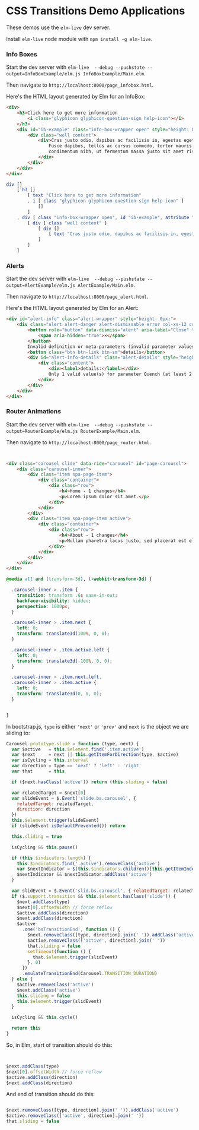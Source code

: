 # CSS Transitions Demo Applications

These demos use the `elm-live` dev server.

Install `elm-live` node module with `npm install -g elm-live`.



### Info Boxes

Start the dev server with `elm-live  --debug --pushstate --output=InfoBoxExample/elm.js InfoBoxExample/Main.elm`.

Then navigate to `http://localhost:8000/page_infobox.html`.

Here's the HTML layout generated by Elm for an InfoBox:

```html
<div>
    <h3>Click here to get more information
        <i class="glyphicon glyphicon-question-sign help-icon"></i>
    </h3>
    <div id="ib-example" class="info-box-wrapper open" style="height: 80px;">
        <div class="well content">
            <div>Cras justo odio, dapibus ac facilisis in, egestas eget quam.
                Fusce dapibus, tellus ac cursus commodo, tortor mauris
                condimentum nibh, ut fermentum massa justo sit amet risus.
            </div>
        </div>
    </div>
</div>
```

```elm
div []
    [ h3 []
        [ text "Click here to get more information"
        , i [ class "glyphicon glyphicon-question-sign help-icon" ]
            []
        ]
    , div [ class "info-box-wrapper open", id "ib-example", attribute "style" "height: 78px;" ]
        [ div [ class "well content" ]
            [ div []
                [ text "Cras justo odio, dapibus ac facilisis in, egestas eget quam." ]
            ]
        ]
    ]
```


### Alerts

Start the dev server with `elm-live  --debug --pushstate --output=AlertExample/elm.js AlertExample/Main.elm`.

Then navigate to `http://localhost:8000/page_alert.html`.

Here's the HTML layout generated by Elm for an Alert:

```html
<div id="alert-info" class="alert-wrapper" style="height: 0px;">
    <div class="alert alert-danger alert-dismissable error col-xs-12 content" role="alert">
        <button role="button" data-dismiss="alert" aria-label="Close" type="button" class="close">
            <span aria-hidden="true">×</span>
        </button>
        Invalid definition or meta-parameters (invalid parameter values).
        <button class="btn btn-link btn-sm">details</button>
        <div id="alert-info-details" class="alert-details" style="height: 0px;" class="">
            <div class="content">
                <div><label>details:</label></div>
                Only 1 valid value(s) for parameter Quench (at least 2 are required).
            </div>
        </div>
    </div>
</div>
```


### Router Animations

Start the dev server with `elm-live  --debug --pushstate --output=RouterExample/elm.js RouterExample/Main.elm`.

Then navigate to `http://localhost:8000/page_router.html`.


```html


<div class="carousel slide" data-ride="carousel" id="page-carousel">
    <div class="carousel-inner">
        <div class="item spa-page-item">
            <div class="container">
                <div class="row">
                    <h4>Home - 1 changes</h4>
                    <p>Lorem ipsum dolor sit amet.</p>
                </div>
            </div>
        </div>
        <div class="item spa-page-item active">
            <div class="container">
                <div class="row">
                    <h4>About - 1 changes</h4>
                    <p>Nullam pharetra lacus justo, sed placerat est elementum sit amet.</p>
                </div>
            </div>
        </div>
    </div>
</div>

```


```css
@media all and (transform-3d), (-webkit-transform-3d) {

  .carousel-inner > .item {
    transition: transform .6s ease-in-out;
    backface-visibility: hidden;
    perspective: 1000px;
  }

  .carousel-inner > .item.next {
    left: 0;
    transform: translate3d(100%, 0, 0);
  }

  .carousel-inner > .item.active.left {
    left: 0;
    transform: translate3d(-100%, 0, 0);
  }

  .carousel-inner > .item.next.left,
  .carousel-inner > .item.active {
    left: 0;
    transform: translate3d(0, 0, 0);
  }


}
```


In bootstrap.js, `type` is either `'next'` or `'prev'` and `next` is the object we are sliding to:

```js
Carousel.prototype.slide = function (type, next) {
  var $active   = this.$element.find('.item.active')
  var $next     = next || this.getItemForDirection(type, $active)
  var isCycling = this.interval
  var direction = type == 'next' ? 'left' : 'right'
  var that      = this

  if ($next.hasClass('active')) return (this.sliding = false)

  var relatedTarget = $next[0]
  var slideEvent = $.Event('slide.bs.carousel', {
    relatedTarget: relatedTarget,
    direction: direction
  })
  this.$element.trigger(slideEvent)
  if (slideEvent.isDefaultPrevented()) return

  this.sliding = true

  isCycling && this.pause()

  if (this.$indicators.length) {
    this.$indicators.find('.active').removeClass('active')
    var $nextIndicator = $(this.$indicators.children()[this.getItemIndex($next)])
    $nextIndicator && $nextIndicator.addClass('active')
  }

  var slidEvent = $.Event('slid.bs.carousel', { relatedTarget: relatedTarget, direction: direction }) // yes, "slid"
  if ($.support.transition && this.$element.hasClass('slide')) {
    $next.addClass(type)
    $next[0].offsetWidth // force reflow
    $active.addClass(direction)
    $next.addClass(direction)
    $active
      .one('bsTransitionEnd', function () {
        $next.removeClass([type, direction].join(' ')).addClass('active')
        $active.removeClass(['active', direction].join(' '))
        that.sliding = false
        setTimeout(function () {
          that.$element.trigger(slidEvent)
        }, 0)
      })
      .emulateTransitionEnd(Carousel.TRANSITION_DURATION)
  } else {
    $active.removeClass('active')
    $next.addClass('active')
    this.sliding = false
    this.$element.trigger(slidEvent)
  }

  isCycling && this.cycle()

  return this
}
```

So, in Elm, start of transition should do this:

```js


$next.addClass(type)
$next[0].offsetWidth // force reflow
$active.addClass(direction)
$next.addClass(direction)


```

And end of transition should do this:

```js

$next.removeClass([type, direction].join(' ')).addClass('active')
$active.removeClass(['active', direction].join(' '))
that.sliding = false


```
